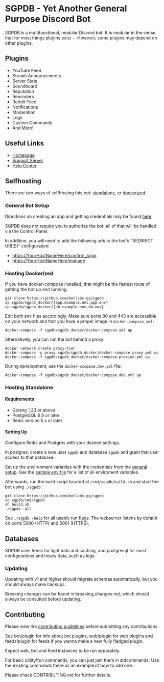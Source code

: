 # SGPDB - Yet Another General Purpose Discord Bot

SGPDB is a multifunctional, modular Discord bot. It is modular in the sense that for most things plugins exist -- However, some plugins may depend on other plugins.

## Plugins

* YouTube Feed
* Stream Announcements
* Server Stats
* Soundboard
* Reputation
* Reminders
* Reddit Feed
* Notifications
* Moderation
* Logs
* Custom Commands
* And More!

## Useful Links

* [Homepage](https://sgpdb.xyz)
* [Support Server](https://discord.gg/4udtcA5)
* [Help Center](https://help.yagpdb.xyz)

## Selfhosting

There are two ways of selfhosting this bot: [standalone](#Hosting-Standalone), or [dockerized](#Hosting-Dockerized).

### General Bot Setup

Directions on creating an app and getting credentials may be found
[here](https://github.com/reactiflux/discord-irc/wiki/Creating-a-discord-bot-&-getting-a-token).

SGPDB does not require you to authorize the bot: all of that will be handled
via the Control Panel.

In addition, you will need to add the following urls to the bot's "REDIRECT URI(S)" configuration:

* <https://YourHostNameHere/confirm_login>
* <https://YourHostNameHere/manage>

### Hosting Dockerized

If you have docker-compose installed, that might be the fastest route of getting the bot up and running:

```shell
git clone https://github.com/botlabs-gg/sgpdb
cp sgpdb/sgpdb_docker/{app.example.env,app.env}
cp sgpdb/sgpdb_docker/{db.example.env,db.env}
```

Edit both env files accordingly. Make sure ports 80 and 443 are accessible on your network and that you have a proper image in `docker-compose.yml`:

```shell
docker-compose -f sgpdb/sgpdb_docker/docker-compose.yml up
```

Alternatively, you can run the bot behind a proxy:

```shell
docker network create proxy-tier
docker-compose -p proxy sgpdb/sgpdb_docker/docker-compose.proxy.yml up
docker-compose -f sgpdb/sgpdb_docker/docker-compose.proxied.yml up
```

During development, use the `docker-compose.dev.yml` file:

```shell
docker-compose -f sgpdb/sgpdb_docker/docker-compose.dev.yml up
```

### Hosting Standalone

#### Requirements

* Golang 1.23 or above
* PostgreSQL 9.6 or later
* Redis version 5.x or later

#### Setting Up

Configure Redis and Postgres with your desired settings.

In postgres, create a new user `sgpdb` and database `sgpdb` and grant that user access to that database.

Set up the environment variables with the credentials from the [general setup](#General-Bot-Setup). See the [sample env file](cmd/sgpdb/sampleenvfile) for a list of all enviroment variables.

Afterwards, run the build script located at `/cmd/sgpdb/build.sh` and  start the bot using `./sgpdb`:

```shell
git clone https://github.com/botlabs-gg/sgpdb
cd sgpdb/cmd/sgpdb
sh build.sh
./sgpdb -all
```

See `./sgpdb -help` for all usable run flags. The webserver listens by default on ports 5000 (HTTP) and 5001 (HTTPS).

## Databases

SGPDB uses Redis for light data and caching, and postgresql for most configurations and heavy data, such as logs.

### Updating

Updating with v1 and higher should migrate schemas automatically, but you should always make backups.

Breaking changes can be found in breaking_changes.md, which should always be consulted before updating.

## Contributing

Please view the [contributing guidelines](CONTRIBUTING.md) before submitting any contributions.

See bot/plugin for info about bot plugins, web/plugin for web plugins and feeds/plugin for feeds if you wanna make a new fully fledged plugin.

Expect web, bot and feed instances to be run separately.

For basic utility/fun commands, you can just jam them in stdcommands. Use the existing commands there as an example of how to add one.

Please check CONTRIBUTING.md for further details.
